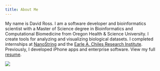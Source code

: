 ```yaml
---
title: About Me
---
```


My name is David Ross. I am a software developer and bioinformatics scientist with a Master of Science degree in Bioinformatics and Computational Biomedicine from Oregon Health & Science University. I create tools for analyzing and visualizing biological datasets. I completed internships at [NanoString](https://www.nanostring.com/) and the [Earle A. Chiles Research Institute](https://oregon.providence.org/our-services/e/earle-a-chiles-research-institute/). Previously, I developed iPhone apps and enterprise software. View my full [resume](/resume).

![](/img/self.png)